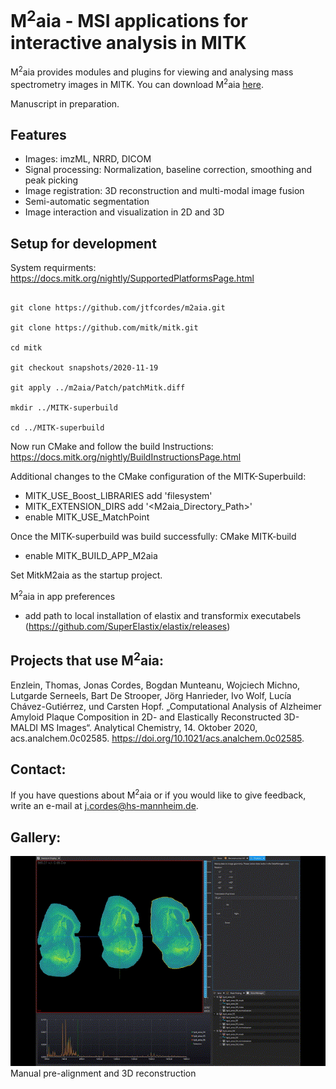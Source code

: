 M<sup>2</sup>aia - MSI applications for interactive analysis in MITK
=========================

M<sup>2</sup>aia provides modules and plugins for viewing and analysing mass spectrometry images in MITK.
You can download M<sup>2</sup>aia [here](https://github.com/jtfcordes/m2aia/releases).

Manuscript in preparation.

Features
--------

<ul>
  <li> Images: imzML, NRRD, DICOM
  <li> Signal processing: Normalization, baseline correction, smoothing and peak picking
  <li> Image registration: 3D reconstruction and multi-modal image fusion   
  <li> Semi-automatic segmentation
  <li> Image interaction and visualization in 2D and 3D
</ul>



Setup for development
-----------
System requirments: https://docs.mitk.org/nightly/SupportedPlatformsPage.html

```

git clone https://github.com/jtfcordes/m2aia.git

git clone https://github.com/mitk/mitk.git

cd mitk

git checkout snapshots/2020-11-19

git apply ../m2aia/Patch/patchMitk.diff

mkdir ../MITK-superbuild

cd ../MITK-superbuild

```

Now run CMake and follow the build Instructions: https://docs.mitk.org/nightly/BuildInstructionsPage.html

Additional changes to the CMake configuration of the MITK-Superbuild:
- MITK_USE_Boost_LIBRARIES add 'filesystem'
- MITK_EXTENSION_DIRS add '<M2aia_Directory_Path>'
- enable MITK_USE_MatchPoint

Once the MITK-superbuild was build successfully:
CMake MITK-build 
- enable MITK_BUILD_APP_M2aia 

Set MitkM2aia as the startup project.

M<sup>2</sup>aia in app preferences
- add path to local installation of elastix and transformix executabels (https://github.com/SuperElastix/elastix/releases)

Projects that use M<sup>2</sup>aia:
-----------------------------------

Enzlein, Thomas, Jonas Cordes, Bogdan Munteanu, Wojciech Michno, Lutgarde Serneels, Bart De Strooper, Jörg Hanrieder, Ivo Wolf, Lucía Chávez-Gutiérrez, und Carsten Hopf. „Computational Analysis of Alzheimer Amyloid Plaque Composition in 2D- and Elastically Reconstructed 3D-MALDI MS Images“. Analytical Chemistry, 14. Oktober 2020, acs.analchem.0c02585. https://doi.org/10.1021/acs.analchem.0c02585.


Contact:
-------
If you have questions about M<sup>2</sup>aia or if you would like to give feedback, write an e-mail at j.cordes@hs-mannheim.de.


Gallery:
--------
![](https://github.com/jtfcordes/m2aia-supporting-materials/raw/master/recon3d.gif) 
<br/>
Manual pre-alignment and 3D reconstruction
<br/><br/><br/>
